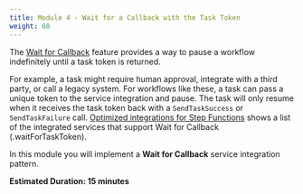 ```yaml
---
title: Module 4 - Wait for a Callback with the Task Token
weight: 60
---
```


The [Wait for Callback](https://docs.aws.amazon.com/step-functions/latest/dg/connect-to-resource.html#connect-wait-token) feature provides a way to pause a workflow indefinitely until a task token is returned.

For example, a task might require human approval, integrate with a third party, or call a legacy system. For workflows like these, a task can pass a unique token to the service integration and pause. The task will only resume when it receives the task token back with a `SendTaskSuccess` or `SendTaskFailure` call. [Optimized integrations for Step Functions](https://docs.aws.amazon.com/step-functions/latest/dg/connect-supported-services.html) shows a list of the integrated services that support Wait for Callback (.waitForTaskToken).

In this module you will implement a **Wait for Callback** service integration pattern.

**Estimated Duration: 15 minutes**